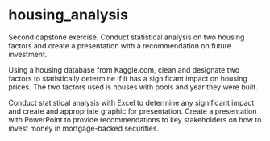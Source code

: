 # housing_analysis
Second capstone exercise. Conduct statistical analysis on two housing factors and create a presentation with a recommendation on future investment.

Using a housing database from Kaggle.com, clean and designate two factors to statistically determine if it has a significant impact on housing prices.
The two factors used is houses with pools and year they were built.

Conduct statistical analysis with Excel to determine any significant impact and create and appropriate graphic for presentation.
Create a presentation with PowerPoint to provide recommendations to key stakeholders on how to invest money in mortgage-backed securities.
